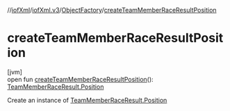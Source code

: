 //[iofXml](../../../index.md)/[iofXml.v3](../index.md)/[ObjectFactory](index.md)/[createTeamMemberRaceResultPosition](create-team-member-race-result-position.md)

# createTeamMemberRaceResultPosition

[jvm]\
open fun [createTeamMemberRaceResultPosition](create-team-member-race-result-position.md)(): [TeamMemberRaceResult.Position](../-team-member-race-result/-position/index.md)

Create an instance of [TeamMemberRaceResult.Position](../-team-member-race-result/-position/index.md)
